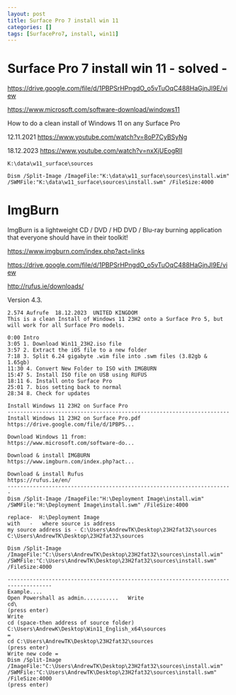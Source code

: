 ```yaml
---
layout: post
title: Surface Pro 7 install win 11 
categories: []
tags: [SurfacePro7, install, win11]
---
```

# Surface Pro 7 install win 11 - solved  -


https://drive.google.com/file/d/1PBPSrHPngdO_o5vTuOqC488HaGjnJl9E/view 

https://www.microsoft.com/software-download/windows11



How to do a clean install of Windows 11 on any Surface Pro

12.11.2021
https://www.youtube.com/watch?v=8oP7CyBSyNg

18.12.2023 
https://www.youtube.com/watch?v=nxXjUEogRlI

```
K:\data\w11_surface\sources

Dism /Split-Image /ImageFile:"K:\data\w11_surface\sources\install.wim" /SWMFile:"K:\data\w11_surface\sources\install.swm" /FileSize:4000
```
# ImgBurn

ImgBurn is a lightweight CD / DVD / HD DVD / Blu-ray burning application that everyone should have in their toolkit!

https://www.imgburn.com/index.php?act=links


https://drive.google.com/file/d/1PBPSrHPngdO_o5vTuOqC488HaGjnJl9E/view

http://rufus.ie/downloads/ 

Version 4.3. 


```
2.574 Aufrufe  18.12.2023  UNITED KINGDOM
This is a clean Install of Windows 11 23H2 onto a Surface Pro 5, but will work for all Surface Pro models.

0:00 Intro
3:05 1. Download Win11_23H2.iso file
3:57 2. Extract the iOS file to a new folder
7:18 3. Split 6.24 gigabyte .wim file into .swm files (3.82gb & 1.65gb)
11:30 4. Convert New Folder to ISO with IMGBURN
15:47 5. Install ISO file on USB using RUFUS
18:11 6. Install onto Surface Pro
25:01 7. bios setting back to normal
28:34 8. Check for updates

Install Windows 11 23H2 on Surface Pro
----------------------------------------------------------------------
Install Windows 11 23H2 on Surface Pro.pdf
https://drive.google.com/file/d/1PBPS...

Download Windows 11 from:
https://www.microsoft.com/software-do...

Download & install IMGBURN
https://www.imgburn.com/index.php?act...

Download & install Rufus
https://rufus.ie/en/
-----------------------------------------------------------------------
Dism /Split-Image /ImageFile:"H:\Deployment Image\install.wim" /SWMFile:"H:\Deployment Image\install.swm" /FileSize:4000

replace-  H:\Deployment Image 
with   -   where source is address
my source address is - C:\Users\AndrewTK\Desktop\23H2fat32\sources
C:\Users\AndrewTK\Desktop\23H2fat32\sources

Dism /Split-Image /ImageFile:"C:\Users\AndrewTK\Desktop\23H2fat32\sources\install.wim" /SWMFile:"C:\Users\AndrewTK\Desktop\23H2fat32\sources\install.swm" /FileSize:4000

------------------------------------------------------------------------------------
Example....
Open Powershall as admin...........   Write 
cd\   
(press enter)
Write 
cd (space-then address of source folder) C:\Users\AndrewK\Desktop\Win11_English_x64\sources 
=
cd C:\Users\AndrewTK\Desktop\23H2fat32\sources
(press enter)
Write new code = 
Dism /Split-Image /ImageFile:"C:\Users\AndrewTK\Desktop\23H2fat32\sources\install.wim" /SWMFile:"C:\Users\AndrewTK\Desktop\23H2fat32\sources\install.swm" /FileSize:4000
(press enter)
```